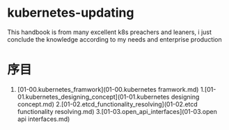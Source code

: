 # kubernetes-updating
This handbook is from many excellent k8s preachers and leaners, i just conclude the knowledge according to my needs and enterprise production

# 序目
1. [01-00.kubernetes_framwork](01-00.kubernetes framwork.md)
    1.[01-01.kubernetes_designing_concept](01-01.kubernetes designing concept.md)
    2.[01-02.etcd_functionality_resolving](01-02.etcd functionality resolving.md)
    3.[01-03.open_api_interfaces](01-03.open api interfaces.md)